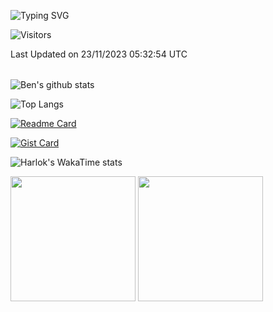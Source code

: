 ![Typing SVG](https://readme-typing-svg.herokuapp.com?lines=Hey%2C+I%27m+Ben+%F0%9F%98%8E')

![Visitors](https://visitor-badge.laobi.icu/badge?page_id=btschwartz12.btschwartz12)

<table>
    
<!--START_SECTION:waka-->

 Last Updated on 23/11/2023 05:32:54 UTC
<!--END_SECTION:waka-->
</td></tr>
</table>


<!--START_SECTION:activity-->

<!--END_SECTION:activity-->




![Ben's github stats](https://github-readme-stats.vercel.app/api?username=btschwartz12&show_icons=true&theme=dark&hide=stars,issues,prs,contribs&hide_rank=true)

![Top Langs](https://github-readme-stats.vercel.app/api/top-langs/?username=btschwartz12&layout=compact&theme=dark)

[![Readme Card](https://github-readme-stats.vercel.app/api/pin/?username=anuraghazra&repo=github-readme-stats)](https://github.com/anuraghazra/github-readme-stats)


[![Gist Card](https://github-readme-stats.vercel.app/api/gist?id=bbfce31e0217a3689c8d961a356cb10d)](https://gist.github.com/Yizack/bbfce31e0217a3689c8d961a356cb10d/)

![Harlok's WakaTime stats](https://github-readme-stats.vercel.app/api/wakatime?username=btschwartz12)


<a >
  <img height=200 align="center" src="https://github-readme-stats.vercel.app/api?username=btschwartz12&show_icons=true&theme=dark&hide=stars,issues,prs,contribs&hide_rank=true" />
</a>
<a >
  <img height=200 align="center" src="https://github-readme-stats.vercel.app/api/top-langs/?username=btschwartz12&layout=compact&theme=dark" />
</a>


